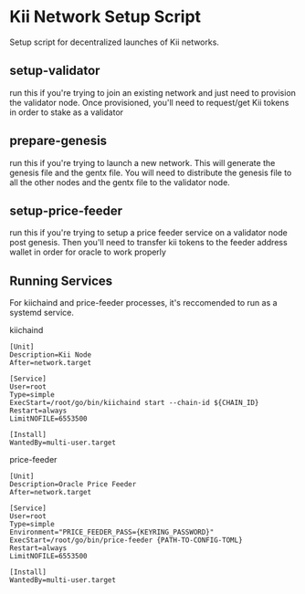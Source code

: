 # Kii Network Setup Script

Setup script for decentralized launches of Kii networks.

## setup-validator

run this if you're trying to join an existing network and just need to provision the validator node. Once provisioned, you'll need to request/get Kii tokens in order to stake as a validator

## prepare-genesis

run this if you're trying to launch a new network. This will generate the genesis file and the gentx file. You will need to distribute the genesis file to all the other nodes and the gentx file to the validator node.

## setup-price-feeder

run this if you're trying to setup a price feeder service on a validator node post genesis. Then you'll need to transfer kii tokens to the feeder address wallet in order for oracle to work properly

## Running Services

For kiichaind and price-feeder processes, it's reccomended to run as a systemd service.

kiichaind

```
[Unit]
Description=Kii Node
After=network.target

[Service]
User=root
Type=simple
ExecStart=/root/go/bin/kiichaind start --chain-id ${CHAIN_ID}
Restart=always
LimitNOFILE=6553500

[Install]
WantedBy=multi-user.target
```

price-feeder

```
[Unit]
Description=Oracle Price Feeder
After=network.target

[Service]
User=root
Type=simple
Environment="PRICE_FEEDER_PASS={KEYRING_PASSWORD}"
ExecStart=/root/go/bin/price-feeder {PATH-TO-CONFIG-TOML}
Restart=always
LimitNOFILE=6553500

[Install]
WantedBy=multi-user.target
```
